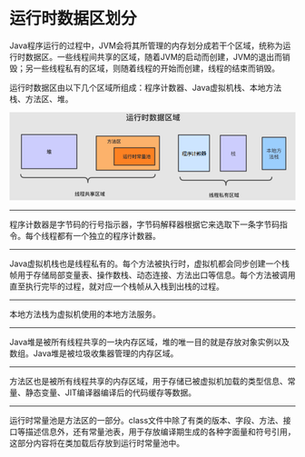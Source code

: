# 运行时数据区划分

Java程序运行的过程中，JVM会将其所管理的内存划分成若干个区域，统称为运行时数据区。一些线程间共享的区域，随着JVM的启动而创建，JVM的退出而销毁；另一些线程私有的区域，则随着线程的开始而创建，线程的结束而销毁。

运行时数据区由以下几个区域所组成：程序计数器、Java虚拟机栈、本地方法栈、方法区、堆。

![](./img/jvm_memory.png)

---

程序计数器是字节码的行号指示器，字节码解释器根据它来选取下一条字节码指令。每个线程都有一个独立的程序计数器。

---

Java虚拟机栈也是线程私有的。每个方法被执行时，虚拟机都会同步创建一个栈帧用于存储局部变量表、操作数栈、动态连接、方法出口等信息。每个方法被调用直至执行完毕的过程，就对应一个栈帧从入栈到出栈的过程。

---

本地方法栈为虚拟机使用的本地方法服务。

---

Java堆是被所有线程共享的一块内存区域，堆的唯一目的就是存放对象实例以及数组。Java堆是被垃圾收集器管理的内存区域。

---

方法区也是被所有线程共享的内存区域，用于存储已被虚拟机加载的类型信息、常量、静态变量、JIT编译器编译后的代码缓存等数据。

---

运行时常量池是方法区的一部分。class文件中除了有类的版本、字段、方法、接口等描述信息外，还有常量池表，用于存放编译期生成的各种字面量和符号引用，这部分内容将在类加载后存放到运行时常量池中。
